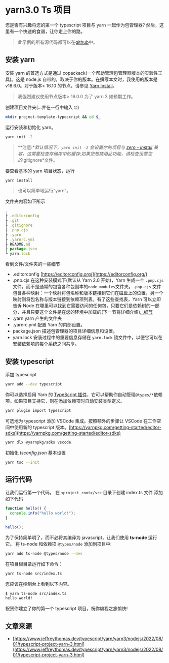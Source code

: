 # yarn3.0 Ts 项目

您是否有兴趣将您的第一个 typescript 项目与 yarn 一起作为包管理器?
然后，这里有一个快速的食谱，让你走上你的路。

> 此示例的所有源代码都可以在[github](https://github.com/rabiddroid/example-typescript-template)中。

## 安装 yarn

安装 yarn 的首选方式是通过 copackack(一个帮助管理包管理器版本的实验性工具)。这是 node.js 自带的，取决于你的版本。在撰写本文时，我使用的版本是 v18.6.0。对于版本< 16.10 的节点，请参见 [Yarn Install](https://yarnpkg.com/getting-started/install)。

> 我强烈建议使用节点版本> 16.0.0 为了 yarn 3 如预期工作。

创建项目文件夹(…并在一行中输入 🤓)

```bash
mkdir project-template-typescript && cd $_
```

运行安装和初始化 yarn。

```bash
yarn init -2
```

> **注意:**默认情况下，`yarn init -2` 会设置你的项目与 [zero - install](https://yarnpkg.com/features/caching#zero-installs) 兼容，这需要检查存储库中的缓存;如果您想禁用此功能，请检查设置您的*.gitignore*文件。

要查看基本的 yarn 项目状态，运行

```bash
yarn install
```

> 也可以简单地运行“yarn”。

文件夹内容如下所示

```js
.
├ .editorconfig
├ .git
├ .gitignore
├ .pnp.cjs
├ .yarn
├ .yarnrc.yml
├ README.md
├ package.json
└ yarn.lock
```

看到文件/文件夹的一些细节

- .editorconfig
  [https://editorconfig.org/](https://editorconfig.org/)
- .pnp.cjs
  在这种安装模式下(默认从 Yarn 2.0 开始)，Yarn 生成一个 `.pnp.cjs` 文件，而不是通常的包含各种包副本的`node_modules`文件夹。`.pnp.cjs` 文件包含各种映射：一个映射将包名称和版本链接到它们在磁盘上的位置，另一个映射则将包名称与版本链接到依赖项列表。有了这些查找表，Yarn 可以立即告诉 Node 在哪里可以找到它需要访问的任何包，只要它们是依赖树的一部分，并且只要这个文件是在您的环境中加载的(下一节将详细介绍)[...细节](https://yarnpkg.com/features/pnp#fixing-node_modules)
- .yarn
  yarn 产生的文件夹
- .yarnrc.yml
  配置 Yarn 的内部设置。
- package.json
  描述包管理器的项目详细信息和设置。
- yarn.lock
  安装过程中的重要信息存储在 `yarn.lock` 锁文件中，以便它可以在安装依赖项的每个系统之间共享。

## 安装 typescript

添加 typescript

```bash
yarn add --dev typescript
```

你可以选择启用 Yarn 的 [TypeScript 插件](https://github.com/yarnpkg/berry/tree/master/packages/plugin-typescript)，它可以帮助你自动管理`@types/*`依赖项。如果项目支持它，则在添加依赖项时自动安装类型定义。

```bash
yarn plugin import typescript
```

可选地为 typescript 添加 VSCode 集成。按照额外的步骤让 VSCode 在工作空间中使用新的 typescript 版本。[https://yarnpkg.com/getting-started/editor-sdks](https://yarnpkg.com/getting-started/editor-sdks)

```bash
yarn dlx @yarnpkg/sdks vscode
```

初始化 _tsconfig.json_ 基本设置

```bash
yarn tsc --init
```

## 运行代码

让我们运行第一个代码。
在 `<project_root>/src` 目录下创建 index.ts 文件
添加如下代码

```js
function hello() {
  console.info("hello world!");
}

hello();
```

为了保持简单明了，而不必将其编译为 javascript，让我们使用 **ts-node** 运行它。
将 ts-node 和依赖项 `@types/node` 添加到项目中:

```bash
yarn add ts-node @types/node --dev
```

在项目根目录运行如下命令：

```bash
yarn ts-node src/index.ts
```

您应该在控制台上看到以下内容。

```bash
$ yarn ts-node src/index.ts
hello world!
```

祝贺你建立了你的第一个 typescript 项目。祝你编程之旅愉快!

## 文章来源

- [https://www.jeffreythomas.dev/typescript/yarn/yarn3/nodejs/2022/08/01/typescript-project-yarn-3.html](https://www.jeffreythomas.dev/typescript/yarn/yarn3/nodejs/2022/08/01/typescript-project-yarn-3.html)
